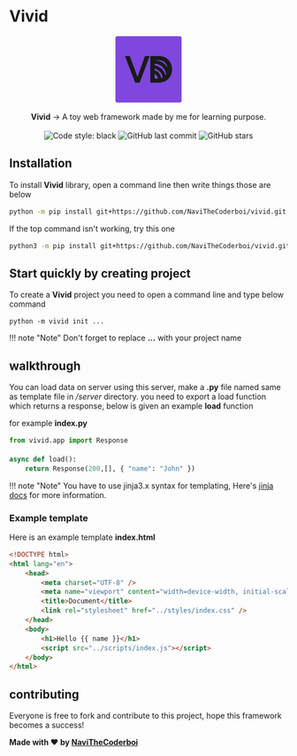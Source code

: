 # Vivid

<p align="center">
    <img width="120" src="./assets/vivid-logo.png" alt="Library Logo">
</p>

<p align="center">
    <strong>Vivid</strong> &rightarrow; A toy web framework made by me for learning purpose.<br><br>
    <img alt="Code style: black" src="https://img.shields.io/badge/code%20style-black-000000.svg">
	<img alt="GitHub last commit" src="https://img.shields.io/github/last-commit/NaviTheCoderboi/vivid.svg">
	<img alt="GitHub stars" src="https://img.shields.io/github/stars/NaviTheCoderboi/vivid.svg">
</p>

## Installation

To install **Vivid** library, open a command line then write things those are below

```sh
python -m pip install git+https://github.com/NaviTheCoderboi/vivid.git
```

If the top command isn't working, try this one

```sh
python3 -m pip install git+https://github.com/NaviTheCoderboi/vivid.git
```

## Start quickly by creating project

To create a **Vivid** project you need to open a command line and type below command

```
python -m vivid init ...
```

!!! note "Note"
	Don't forget to replace **...** with your project name

## walkthrough

You can load data on server using this server, make a **.py** file named same as template file in _/server_ directory.
you need to export a load function which returns a response, below is given an example **load** function

for example **index.py**

```python
from vivid.app import Response

async def load():
    return Response(200,[], { "name": "John" })
```

!!! note "Note"
    You have to use jinja3.x syntax for templating, Here's [jinja docs](https://jinja.palletsprojects.com/en/3.0.x/templates/) for more information.

### Example template

Here is an example template **index.html**

```html
<!DOCTYPE html>
<html lang="en">
	<head>
		<meta charset="UTF-8" />
		<meta name="viewport" content="width=device-width, initial-scale=1.0" />
		<title>Document</title>
		<link rel="stylesheet" href="../styles/index.css" />
	</head>
	<body>
		<h1>Hello {{ name }}</h1>
		<script src="../scripts/index.js"></script>
	</body>
</html>
```

## contributing

Everyone is free to fork and contribute to this project, hope this framework becomes a success!

**Made with ♥ by [NaviTheCoderboi](https://github.com/NaviTheCoderboi)**
